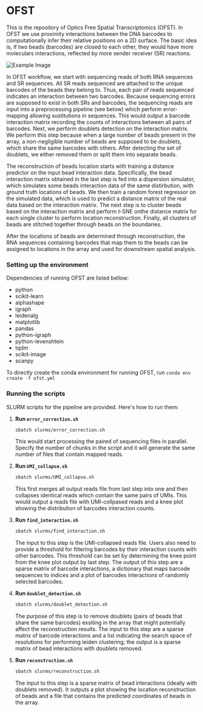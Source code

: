 # OFST
This is the repository of Optics Free Spatial Transcriptomics (OFST). In OFST we use proximity interactions between the DNA barcodes to computationally infer their relative positions on a 2D surface. The basic idea is, if two beads (barcodes) are closed to each other, they would have more moleculars interactions, reflected by more sender receiver (SR) reactions.

![Example Image](https://github.com/SrivatsanLab/OFST/blob/main/OFST-diagram.png?raw=true)

In OFST workflow, we start with sequencing reads of both RNA sequences and SR sequences. All SR reads sequenced are attached to the unique barcodes of the beads they belong to. Thus, each pair of reads sequenced indicates an interaction between two barcodes. Because sequencing errors are supposed to exist in both SRs and barcodes, the sequencing reads are input into a preprocessing pipeline (see below) which perform error-mapping allowing sustitutions in sequences. This would output a barcode interaction matrix recording the counts of interactions between all pairs of barcodes. Next, we perform doublets detection on the interaction matrix. We perform this step because when a large number of beads present in the array, a non-negligible number of beads are supposed to be doublets, which share the same barcodes with others. After detecting the set of doublets, we either removed them or split them into separate beads.

The reconstruction of beads location starts with training a distance predictor on the input bead interaction data. Specifically, the bead interaction matrix obtained in the last step is fed into a dispersion simulator, which simulates some beads interaction data of the same distirbution, with ground truth locations of beads. We then train a random forest regressor on the simulated data, which is used to predict a distance matrix of the real data based on the interaction matrix. The next step is to cluster beads based on the interaction matrix and perform t-SNE onthe distance matrix for each single cluster to perform location reconstruction. Finally, all clusters of beads are stitched together through beads on the boundaries.

After the locations of beads are determined through reconstruction, the RNA sequences containing barcodes that map them to the beads can be assigned to locations in the array and used for downstream spatial analysis.

### Setting up the environment
Dependencies of running OFST are listed bellow:
   - python
   - scikit-learn
   - alphashape
   - igraph
   - leidenalg
   - matplotlib
   - pandas
   - python-igraph
   - python-levenshtein
   - tqdm
   - scikit-image
   - scanpy

To directly create the conda environment for running OFST, run `conda env create -f ofst.yml`
   

### Running the scripts
SLURM scripts for the pipeline are provided. Here's how to run them:

1. **Run `error_correction.sh`**

   ```sh
   sbatch slurms/error_correction.sh
   ```
   This would start processing the paired of sequencing files in parallel. Specify the number of chunks in the script and it will generate the same number of files that contain mapped reads.
2. **Run `UMI_collapse.sh`**

   ```sh
   sbatch slurms/UMI_collapse.sh
   ```
   This first merges all output reads file from last step into one and then collapses identical reads which contain the same pairs of UMIs. This would output a reads file with UMI-collpased reads and a knee plot showing the distribution of barcodes interaction counts.
3. **Run `find_interaction.sh`**

   ```sh
   sbatch slurms/find_interaction.sh
   ```
   The input to this step is the UMI-collapsed reads file. Users also need to provide a threshold for filtering barcodes by their interaction counts with other barcodes. This threshold can be set by determining the knee point from the knee plot output by last step. The output of this step are a sparse matrix of barcode interactions, a dictionary that maps barcode sequences to indices and a plot of barcodes interactions of randomly selected barcodes.  
4. **Run `doublet_detection.sh`**

   ```sh
   sbatch slurms/doublet_detection.sh
   ```
   The purpose of this step is to remove doublets (pairs of beads that share the same barcodes) exsiting in the array that might potentially affect the reconstruction results. The input to this step are a sparse matrix of barcode interactions and a list indicating the search space of resolutions for performing leiden clustering; the output is a sparse matrix of bead interactions with doublets removed.
5. **Run `reconstruction.sh`**

   ```sh
   sbatch slurms/reconstruction.sh
   ```
   The input to this step is a sparse matrix of bead interactions (ideally with doublets removed). It outputs a plot showing the location reconstruction of beads and a file that contains the predicted coordinates of beads in the array.

